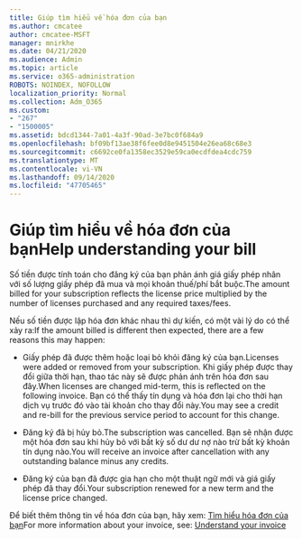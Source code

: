 ```yaml
---
title: Giúp tìm hiểu về hóa đơn của bạn
ms.author: cmcatee
author: cmcatee-MSFT
manager: mnirkhe
ms.date: 04/21/2020
ms.audience: Admin
ms.topic: article
ms.service: o365-administration
ROBOTS: NOINDEX, NOFOLLOW
localization_priority: Normal
ms.collection: Adm_O365
ms.custom:
- "267"
- "1500005"
ms.assetid: bdcd1344-7a01-4a3f-90ad-3e7bc0f684a9
ms.openlocfilehash: bf09bf13ae38f6fee0d8e9451504e26ea68c68e3
ms.sourcegitcommit: c6692ce0fa1358ec3529e59ca0ecdfdea4cdc759
ms.translationtype: MT
ms.contentlocale: vi-VN
ms.lasthandoff: 09/14/2020
ms.locfileid: "47705465"
---
```

# <a name="help-understanding-your-bill"></a><span data-ttu-id="58da5-102">Giúp tìm hiểu về hóa đơn của bạn</span><span class="sxs-lookup"><span data-stu-id="58da5-102">Help understanding your bill</span></span>

<span data-ttu-id="58da5-103">Số tiền được tính toán cho đăng ký của bạn phản ánh giá giấy phép nhân với số lượng giấy phép đã mua và mọi khoản thuế/phí bắt buộc.</span><span class="sxs-lookup"><span data-stu-id="58da5-103">The amount billed for your subscription reflects the license price multiplied by the number of licenses purchased and any required taxes/fees.</span></span>
  
<span data-ttu-id="58da5-104">Nếu số tiền được lập hóa đơn khác nhau thì dự kiến, có một vài lý do có thể xảy ra:</span><span class="sxs-lookup"><span data-stu-id="58da5-104">If the amount billed is different then expected, there are a few reasons this may happen:</span></span>
  
- <span data-ttu-id="58da5-105">Giấy phép đã được thêm hoặc loại bỏ khỏi đăng ký của bạn.</span><span class="sxs-lookup"><span data-stu-id="58da5-105">Licenses were added or removed from your subscription.</span></span> <span data-ttu-id="58da5-106">Khi giấy phép được thay đổi giữa thời hạn, thao tác này sẽ được phản ánh trên hóa đơn sau đây.</span><span class="sxs-lookup"><span data-stu-id="58da5-106">When licenses are changed mid-term, this is reflected on the following invoice.</span></span> <span data-ttu-id="58da5-107">Bạn có thể thấy tín dụng và hóa đơn lại cho thời hạn dịch vụ trước đó vào tài khoản cho thay đổi này.</span><span class="sxs-lookup"><span data-stu-id="58da5-107">You may see a credit and re-bill for the previous service period to account for this change.</span></span>

- <span data-ttu-id="58da5-108">Đăng ký đã bị hủy bỏ.</span><span class="sxs-lookup"><span data-stu-id="58da5-108">The subscription was cancelled.</span></span> <span data-ttu-id="58da5-109">Bạn sẽ nhận được một hóa đơn sau khi hủy bỏ với bất kỳ số dư dư nợ nào trừ bất kỳ khoản tín dụng nào.</span><span class="sxs-lookup"><span data-stu-id="58da5-109">You will receive an invoice after cancellation with any outstanding balance minus any credits.</span></span>

- <span data-ttu-id="58da5-110">Đăng ký của bạn đã được gia hạn cho một thuật ngữ mới và giá giấy phép đã thay đổi.</span><span class="sxs-lookup"><span data-stu-id="58da5-110">Your subscription renewed for a new term and the license price changed.</span></span>

<span data-ttu-id="58da5-111">Để biết thêm thông tin về hóa đơn của bạn, hãy xem: [Tìm hiểu hóa đơn của bạn](https://docs.microsoft.com/microsoft-365/commerce/billing-and-payments/understand-your-invoice2)</span><span class="sxs-lookup"><span data-stu-id="58da5-111">For more information about your invoice, see: [Understand your invoice](https://docs.microsoft.com/microsoft-365/commerce/billing-and-payments/understand-your-invoice2)</span></span>